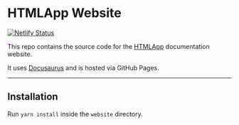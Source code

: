 # HTMLApp Website

[![Netlify Status](https://api.netlify.com/api/v1/badges/87831e58-c78a-42c1-b36a-70aa10d85eba/deploy-status)](https://app.netlify.com/sites/html-app/deploys)

This repo contains the source code for the [HTMLApp](https://github.com/AaronLeoCooper/html-app) documentation website.

It uses [Docusaurus](https://docusaurus.io/docs/en/site-preparation) and is hosted via GitHub Pages.

---

## Installation

Run `yarn install` inside the `website` directory.
